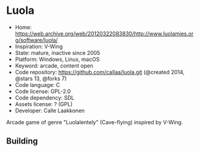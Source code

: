 # Luola

- Home: https://web.archive.org/web/20120322083830/http://www.luolamies.org/software/luola/
- Inspiration: V-Wing
- State: mature, inactive since 2005
- Platform: Windows, Linux, macOS
- Keyword: arcade, content open
- Code repository: https://github.com/callaa/luola.git (@created 2014, @stars 13, @forks 7)
- Code language: C
- Code license: GPL-2.0
- Code dependency: SDL
- Assets license: ? (GPL)
- Developer: Calle Laakkonen

Arcade game of genre "Luolalentely" (Cave-flying) inspired by V-Wing.

## Building
